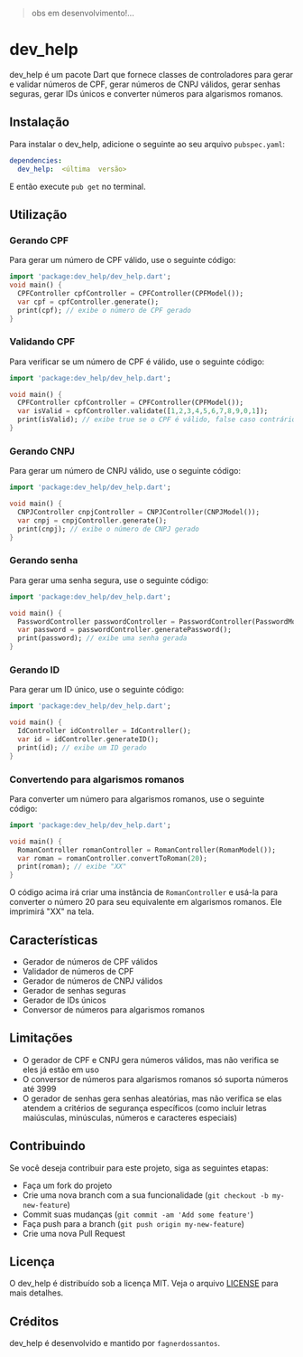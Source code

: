 > obs em desenvolvimento!...
# dev_help

dev_help é um pacote Dart que fornece classes de controladores para gerar e validar números de CPF, gerar números de CNPJ válidos, gerar senhas seguras, gerar IDs únicos e converter números para algarismos romanos.

## Instalação

Para instalar o dev_help, adicione o seguinte ao seu arquivo `pubspec.yaml`:
``` yaml
dependencies:
  dev_help:  <última  versão>
```
E então execute `pub get` no terminal.

## Utilização

### Gerando CPF

Para gerar um número de CPF válido, use o seguinte código:

``` dart
import 'package:dev_help/dev_help.dart';
void main() {
  CPFController cpfController = CPFController(CPFModel());
  var cpf = cpfController.generate();
  print(cpf); // exibe o número de CPF gerado
}
```

### Validando CPF

Para verificar se um número de CPF é válido, use o seguinte código:

``` dart
import 'package:dev_help/dev_help.dart';

void main() {
  CPFController cpfController = CPFController(CPFModel());
  var isValid = cpfController.validate([1,2,3,4,5,6,7,8,9,0,1]);
  print(isValid); // exibe true se o CPF é válido, false caso contrário
}
```

### Gerando CNPJ

Para gerar um número de CNPJ válido, use o seguinte código:

```dart
import 'package:dev_help/dev_help.dart';

void main() {
  CNPJController cnpjController = CNPJController(CNPJModel());
  var cnpj = cnpjController.generate();
  print(cnpj); // exibe o número de CNPJ gerado
}
```

### Gerando senha

Para gerar uma senha segura, use o seguinte código:

``` dart 
import 'package:dev_help/dev_help.dart';

void main() {
  PasswordController passwordController = PasswordController(PasswordModel());
  var password = passwordController.generatePassword();
  print(password); // exibe uma senha gerada
}
```

### Gerando ID

Para gerar um ID único, use o seguinte código:

``` dart
import 'package:dev_help/dev_help.dart';

void main() {
  IdController idController = IdController();
  var id = idController.generateID();
  print(id); // exibe um ID gerado
}
```

### Convertendo para algarismos romanos

Para converter um número para algarismos romanos, use o seguinte código:

``` dart
import 'package:dev_help/dev_help.dart';

void main() {
  RomanController romanController = RomanController(RomanModel());
  var roman = romanController.convertToRoman(20);
  print(roman); // exibe "XX"
}
```

O código acima irá criar uma instância de `RomanController` e usá-la para converter o número 20 para seu equivalente em algarismos romanos. Ele imprimirá "XX" na tela.


## Características

-   Gerador de números de CPF válidos
-   Validador de números de CPF
-   Gerador de números de CNPJ válidos
-   Gerador de senhas seguras
-   Gerador de IDs únicos
-   Conversor de números para algarismos romanos

## Limitações

-   O gerador de CPF e CNPJ gera números válidos, mas não verifica se eles já estão em uso
-   O conversor de números para algarismos romanos só suporta números até 3999
-   O gerador de senhas gera senhas aleatórias, mas não verifica se elas atendem a critérios de segurança específicos (como incluir letras maiúsculas, minúsculas, números e caracteres especiais)


## Contribuindo

Se você deseja contribuir para este projeto, siga as seguintes etapas:

-   Faça um fork do projeto
-   Crie uma nova branch com a sua funcionalidade (`git checkout -b my-new-feature`)
-   Commit suas mudanças (`git commit -am 'Add some feature'`)
-   Faça push para a branch (`git push origin my-new-feature`)
-   Crie uma nova Pull Request

## Licença

O dev_help é distribuído sob a licença MIT. Veja o arquivo [LICENSE](https://github.com/seu-usuario/dev_help/blob/master/LICENSE) para mais detalhes.

## Créditos

dev_help é desenvolvido e mantido por `fagnerdossantos`.
